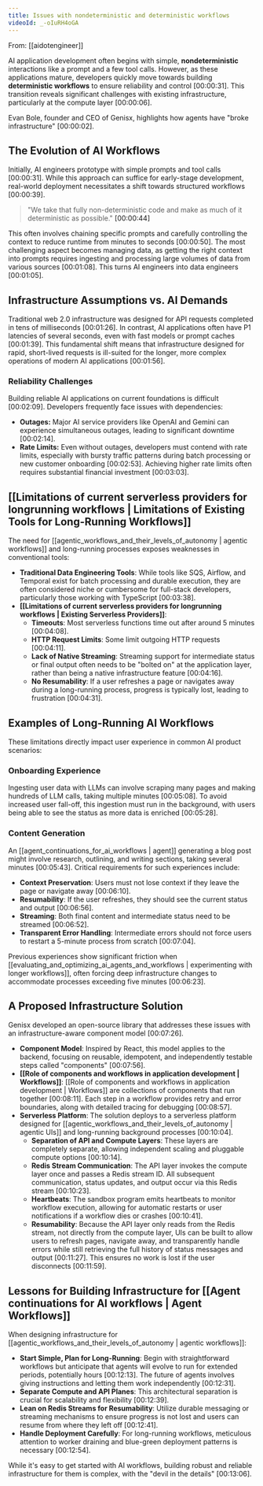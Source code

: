 ```yaml
---
title: Issues with nondeterministic and deterministic workflows
videoId: _-oIuRH4oGA
---
```


From: [[aidotengineer]] <br/> 

AI application development often begins with simple, **nondeterministic** interactions like a prompt and a few tool calls. However, as these applications mature, developers quickly move towards building **deterministic workflows** to ensure reliability and control [00:00:31]. This transition reveals significant challenges with existing infrastructure, particularly at the compute layer [00:00:06].

Evan Bole, founder and CEO of Genisx, highlights how agents have "broke infrastructure" [00:00:02].

## The Evolution of AI Workflows

Initially, AI engineers prototype with simple prompts and tool calls [00:00:31]. While this approach can suffice for early-stage development, real-world deployment necessitates a shift towards structured workflows [00:00:39].

> "We take that fully non-deterministic code and make as much of it deterministic as possible." <a class="yt-timestamp" data-t="00:00:44">[00:00:44]</a>

This often involves chaining specific prompts and carefully controlling the context to reduce runtime from minutes to seconds [00:00:50]. The most challenging aspect becomes managing data, as getting the right context into prompts requires ingesting and processing large volumes of data from various sources [00:01:08]. This turns AI engineers into data engineers [00:01:05].

## Infrastructure Assumptions vs. AI Demands

Traditional web 2.0 infrastructure was designed for API requests completed in tens of milliseconds [00:01:26]. In contrast, AI applications often have P1 latencies of several seconds, even with fast models or prompt caches [00:01:39]. This fundamental shift means that infrastructure designed for rapid, short-lived requests is ill-suited for the longer, more complex operations of modern AI applications [00:01:56].

### Reliability Challenges
Building reliable AI applications on current foundations is difficult [00:02:09]. Developers frequently face issues with dependencies:

*   **Outages:** Major AI service providers like OpenAI and Gemini can experience simultaneous outages, leading to significant downtime [00:02:14].
*   **Rate Limits:** Even without outages, developers must contend with rate limits, especially with bursty traffic patterns during batch processing or new customer onboarding [00:02:53]. Achieving higher rate limits often requires substantial financial investment [00:03:03].

## [[Limitations of current serverless providers for longrunning workflows | Limitations of Existing Tools for Long-Running Workflows]]

The need for [[agentic_workflows_and_their_levels_of_autonomy | agentic workflows]] and long-running processes exposes weaknesses in conventional tools:

*   **Traditional Data Engineering Tools**: While tools like SQS, Airflow, and Temporal exist for batch processing and durable execution, they are often considered niche or cumbersome for full-stack developers, particularly those working with TypeScript [00:03:38].
*   **[[Limitations of current serverless providers for longrunning workflows | Existing Serverless Providers]]**:
    *   **Timeouts**: Most serverless functions time out after around 5 minutes [00:04:08].
    *   **HTTP Request Limits**: Some limit outgoing HTTP requests [00:04:11].
    *   **Lack of Native Streaming**: Streaming support for intermediate status or final output often needs to be "bolted on" at the application layer, rather than being a native infrastructure feature [00:04:16].
    *   **No Resumability**: If a user refreshes a page or navigates away during a long-running process, progress is typically lost, leading to frustration [00:04:31].

## Examples of Long-Running AI Workflows

These limitations directly impact user experience in common AI product scenarios:

### Onboarding Experience
Ingesting user data with LLMs can involve scraping many pages and making hundreds of LLM calls, taking multiple minutes [00:05:08]. To avoid increased user fall-off, this ingestion must run in the background, with users being able to see the status as more data is enriched [00:05:28].

### Content Generation
An [[agent_continuations_for_ai_workflows | agent]] generating a blog post might involve research, outlining, and writing sections, taking several minutes [00:05:43]. Critical requirements for such experiences include:
*   **Context Preservation**: Users must not lose context if they leave the page or navigate away [00:06:10].
*   **Resumability**: If the user refreshes, they should see the current status and output [00:06:56].
*   **Streaming**: Both final content and intermediate status need to be streamed [00:06:52].
*   **Transparent Error Handling**: Intermediate errors should not force users to restart a 5-minute process from scratch [00:07:04].

Previous experiences show significant friction when [[evaluating_and_optimizing_ai_agents_and_workflows | experimenting with longer workflows]], often forcing deep infrastructure changes to accommodate processes exceeding five minutes [00:06:23].

## A Proposed Infrastructure Solution

Genisx developed an open-source library that addresses these issues with an infrastructure-aware component model [00:07:26].

*   **Component Model**: Inspired by React, this model applies to the backend, focusing on reusable, idempotent, and independently testable steps called "components" [00:07:56].
*   **[[Role of components and workflows in application development | Workflows]]**: [[Role of components and workflows in application development | Workflows]] are collections of components that run together [00:08:11]. Each step in a workflow provides retry and error boundaries, along with detailed tracing for debugging [00:08:57].
*   **Serverless Platform**: The solution deploys to a serverless platform designed for [[agentic_workflows_and_their_levels_of_autonomy | agentic UIs]] and long-running background processes [00:10:04].
    *   **Separation of API and Compute Layers**: These layers are completely separate, allowing independent scaling and pluggable compute options [00:10:14].
    *   **Redis Stream Communication**: The API layer invokes the compute layer once and passes a Redis stream ID. All subsequent communication, status updates, and output occur via this Redis stream [00:10:23].
    *   **Heartbeats**: The sandbox program emits heartbeats to monitor workflow execution, allowing for automatic restarts or user notifications if a workflow dies or crashes [00:10:41].
    *   **Resumability**: Because the API layer only reads from the Redis stream, not directly from the compute layer, UIs can be built to allow users to refresh pages, navigate away, and transparently handle errors while still retrieving the full history of status messages and output [00:11:27]. This ensures no work is lost if the user disconnects [00:11:59].

## Lessons for Building Infrastructure for [[Agent continuations for AI workflows | Agent Workflows]]

When designing infrastructure for [[agentic_workflows_and_their_levels_of_autonomy | agentic workflows]]:

*   **Start Simple, Plan for Long-Running**: Begin with straightforward workflows but anticipate that agents will evolve to run for extended periods, potentially hours [00:12:13]. The future of agents involves giving instructions and letting them work independently [00:12:31].
*   **Separate Compute and API Planes**: This architectural separation is crucial for scalability and flexibility [00:12:39].
*   **Lean on Redis Streams for Resumability**: Utilize durable messaging or streaming mechanisms to ensure progress is not lost and users can resume from where they left off [00:12:41].
*   **Handle Deployment Carefully**: For long-running workflows, meticulous attention to worker draining and blue-green deployment patterns is necessary [00:12:54].

While it's easy to get started with AI workflows, building robust and reliable infrastructure for them is complex, with the "devil in the details" [00:13:06].